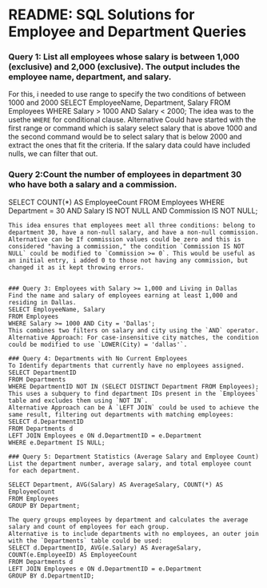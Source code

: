 # README: SQL Solutions for Employee and Department Queries

### Query 1: List all employees whose salary is between 1,000 (exclusive) and 2,000 (exclusive). The output includes the employee name, department, and salary.
For this, i needed to use range to specify the two conditions of between 1000 and 2000
SELECT EmployeeName, Department, Salary
FROM Employees
WHERE Salary > 1000 AND Salary < 2000;
The idea was to the usethe `WHERE` for conditional clause.
Alternative Could have started with the first range or command which is salary select salary that is above 1000 and the second command would be to select salary that is below 2000 and extract  the ones that fit the criteria. If the salary data could have included nulls, we can filter that out.

### Query 2:Count the number of employees in department 30 who have both a salary and a commission.
SELECT COUNT(*) AS EmployeeCount
FROM Employees
WHERE Department = 30 AND Salary IS NOT NULL AND Commission IS NOT NULL;
```
This idea ensures that employees meet all three conditions: belong to department 30, have a non-null salary, and have a non-null commission.
Alternative can be If commission values could be zero and this is considered "having a commission," the condition `Commission IS NOT NULL` could be modified to `Commission >= 0`. This would be useful as an initial entry, i added 0 to those not having any commission, but changed it as it kept throwing errors.


### Query 3: Employees with Salary >= 1,000 and Living in Dallas
Find the name and salary of employees earning at least 1,000 and residing in Dallas.
SELECT EmployeeName, Salary
FROM Employees
WHERE Salary >= 1000 AND City = 'Dallas';
This combines two filters on salary and city using the `AND` operator.
Alternative Approach: For case-insensitive city matches, the condition could be modified to use `LOWER(City) = 'dallas'`.

### Query 4: Departments with No Current Employees
To Identify departments that currently have no employees assigned.
SELECT DepartmentID
FROM Departments
WHERE DepartmentID NOT IN (SELECT DISTINCT Department FROM Employees);
This uses a subquery to find department IDs present in the `Employees` table and excludes them using `NOT IN`.
Alternative Approach can be A `LEFT JOIN` could be used to achieve the same result, filtering out departments with matching employees:
SELECT d.DepartmentID
FROM Departments d
LEFT JOIN Employees e ON d.DepartmentID = e.Department
WHERE e.Department IS NULL;

### Query 5: Department Statistics (Average Salary and Employee Count)
List the department number, average salary, and total employee count for each department.

SELECT Department, AVG(Salary) AS AverageSalary, COUNT(*) AS EmployeeCount
FROM Employees
GROUP BY Department;

The query groups employees by department and calculates the average salary and count of employees for each group.
Alternative is to include departments with no employees, an outer join with the `Departments` table could be used:
SELECT d.DepartmentID, AVG(e.Salary) AS AverageSalary, COUNT(e.EmployeeID) AS EmployeeCount
FROM Departments d
LEFT JOIN Employees e ON d.DepartmentID = e.Department
GROUP BY d.DepartmentID;